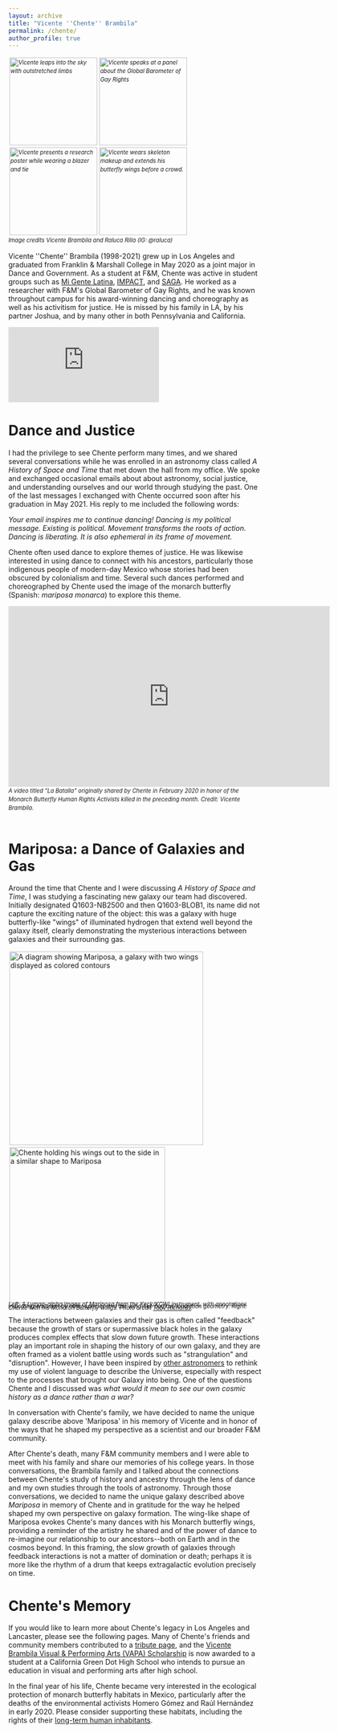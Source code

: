 ```yaml
---
layout: archive
title: "Vicente ''Chente'' Brambila"
permalink: /chente/
author_profile: true
---
```

<!--
<img src="https://crosstrainor.github.io/images/vicente-leaping-250.jpeg">
# Vicente ''Chente'' Brambila
-->

<div style="line-height: 1.5em; font-size: 0.8em; font-style: italic;">
  <img style="border:2px solid white" src="https://crosstrainor.github.io/images/vicente-leaping-175sq.jpg" width=175 alt='Vicente leaps into the sky with outstretched limbs'><img style="border:2px solid white" src="https://crosstrainor.github.io/images/vicente-barometer-175sq.jpeg" width=175 alt='Vicente speaks at a panel about the Global Barometer of Gay Rights'><img style="border:2px solid white" src="https://crosstrainor.github.io/images/vicente-poster-175sq.jpeg" width=175 alt="Vicente presents a research poster while wearing a blazer and tie"><img style="border:2px solid white" src="https://crosstrainor.github.io/images/vicente-diadelosmuertos-175sq.jpeg" width=175 alt='Vicente wears skeleton makeup and extends his butterfly wings before a crowd.'><br>
Image credits Vicente Brambila and Raluca Rilla (IG: @raluca)</div>


Vicente ''Chente'' Brambila (1998-2021) grew up in Los Angeles and graduated from Franklin & Marshall College in May 2020 as a joint 
major in Dance and Government. As a student at F&M, Chente was active in student groups such 
as [Mi Gente Latina](https://www.fandm.edu/campus-life/clubs/mi-gente-latina), [IMPACT](https://www.fandm.edu/campus-life/clubs/i-m-p-a-c-t), and [SAGA](https://www.fandm.edu/campus-life/clubs/lgbta). He worked as a researcher with F&M's Global Barometer of 
Gay Rights, and he was known throughout campus for his award-winning dancing and choreography as
well as his activitism for justice. He is missed by his family in LA, by his partner Joshua, and 
by many other in both Pennsylvania and California.

<div style="max-width:710">
<iframe title="vimeo-player" src="https://player.vimeo.com/video/503656676?h=2187b51823" frameborder="0" allowfullscreen></iframe><br>
</div>
  
<!-- &nbsp; -->

# Dance and Justice

I had the privilege to see Chente perform many times, and we shared several conversations while he was enrolled in an 
astronomy class called *A History of Space and Time* that met down the hall from my office. We spoke and exchanged 
occasional emails about about astronomy, social justice, and understanding ourselves and our world through studying the past. 
One of the last messages I exchanged with Chente occurred soon after his graduation in May 2021.
His reply to me included the following words:

*Your email inspires me to continue dancing! Dancing is my political message. Existing is political. Movement transforms the roots of action. Dancing is liberating. It is also ephemeral in its frame of movement.*

Chente often used dance to explore themes of justice. He was likewise interested in 
using dance to connect with his ancestors, particularly those indigenous people of modern-day Mexico whose stories had been
obscured by colonialism and time. Several such dances performed and choreographed by Chente used the image of the monarch 
butterfly (Spanish: *mariposa monarca*) to explore this theme.

<iframe title="vimeo-player" src="https://player.vimeo.com/video/647135818?h=42940e60d2" width="640" height="360" frameborder="0" allowfullscreen></iframe>
<!-- <sub><i>A video titled "La Batalla" originally shared by Chente in February 2020 in honor of the Monarch Butterfly Human Rights Activists killed in the preceding month. Credit: Vicente Brambila.</i></sub> -->
<div style="line-height: 1.5em; font-size: 0.8em; font-style: italic;">A video titled "La Batalla" originally shared by Chente in February 2020 in honor of the Monarch Butterfly Human Rights Activists killed in the preceding month. Credit: Vicente Brambila.</div><br>
<!-- &nbsp; -->

# Mariposa: a Dance of Galaxies and Gas

Around the time that Chente and I were discussing *A History of Space and Time*, I was studying a fascinating new galaxy our 
team had discovered. 
Initially designated Q1603-NB2500 and then Q1603-BLOB1, its name did not capture the exciting nature of the object: this was a galaxy with 
huge butterfly-like "wings" of illuminated hydrogen that extend well beyond the galaxy itself, clearly demonstrating the mysterious 
interactions between galaxies and their surrounding gas.

<!-- <img src="https://crosstrainor.github.io/images/mariposa-annotated-crop-310.png" alt="A diagram showing Mariposa, a galaxy with two wings displayed as colored contours" style="border:2px solid white" width=387><img src="https://crosstrainor.github.io/images/vicente-wings-richards-310.jpeg" alt='Chente holding his wings out to the side in a similar shape to Mariposa' style="border:2px solid white" width=309><br> -->
<!-- <img src="https://crosstrainor.github.io/images/mariposa-annotated-crop-310.png" alt="A diagram showing Mariposa, a galaxy with two wings displayed as colored contours" style="border:2px solid white"><img src="https://crosstrainor.github.io/images/vicente-wings-richards-310.jpeg" alt='Chente holding his wings out to the side in a similar shape to Mariposa' style="border:2px solid white"><br> -->
<img src="https://crosstrainor.github.io/images/mariposa-annotated-crop-310.png" alt="A diagram showing Mariposa, a galaxy with two wings displayed as colored contours" style="border:2px solid white" width=386><img src="https://crosstrainor.github.io/images/vicente-wings-richards-310.jpeg" alt='Chente holding his wings out to the side in a similar shape to Mariposa' style="border:2px solid white" width=310><br>
<font style="line-height: 0.3em; font-size: 0.8em; font-style: italic;">Left: A Lyman-alpha image of Mariposa from the Keck/KCWI instrument, with annotations indicating emission by other species and the wing-like outflow/ionization geometry. Right: Chente with his Monarch Butterfly wings. Photo credit <a href='https://www.tobyrichards.com/'>Toby Richards</a>.</font>

The interactions between galaxies and their gas is often called "feedback" because the growth of stars or supermassive black holes in the galaxy
produces complex effects that slow down future growth. These interactions play an important role in shaping the history of our own galaxy, and
they are often framed as a violent battle using words such as "strangulation" and "disruption". However, I have been inspired by [other astronomers](https://folklife.si.edu/magazine/intergalactic-pachamama-kichwa-cosmology-vs-western-astrophysics) to rethink my use of violent language to describe the Universe, especially with respect to the processes that brought our Galaxy into being. One of the questions Chente and I discussed was *what would it mean to see our own cosmic history as a dance rather than a war?* 

In conversation with Chente's family, we have decided to name the unique galaxy describe above 'Mariposa' in his memory  of Vicente and in honor of the ways that he shaped my perspective as a scientist and our broader F&M community.
  
After Chente's death, many F&M community members and I were able to meet with his family and share our memories of his college years. In those
conversations, the Brambila family and I talked about the connections between Chente's study of history and ancestry through the lens of 
dance and my own studies through the tools of astronomy. Through those conversations, we decided to name the unique galaxy described above *Mariposa* 
in memory of Chente and in gratitude for the way he helped shaped my own perspective on galaxy formation. The wing-like shape of Mariposa evokes 
Chente's many dances with his Monarch butterfly wings, providing a reminder of the artistry he shared and of the power of dance to re-imagine our 
relationship to our ancestors--both on Earth and in the cosmos beyond. In this framing, the slow growth of galaxies through feedback interactions is not
a matter of domination or death; perhaps it is more like the rhythm of a drum that keeps extragalactic evolution precisely on time.

# Chente's Memory

If you would like to learn more about Chente's legacy in Los Angeles and Lancaster, please see the following pages. Many of Chente's 
friends and community members contributed to a [tribute page](https://www.kudoboard.com/boards/1Fg8RTXh), and the 
[Vicente Brambila Visual & Performing Arts (VAPA) Scholarship](https://www.amuanimo.org/studentscholarships) is now awarded to a student at 
a California Green Dot High School who intends to pursue an education in visual and performing arts after high school.

In the final year of his life, Chente became very interested in the ecological protection of monarch butterfly habitats in 
Mexico, particularly after the deaths of the environmental activists Homero Gómez and Raúl Hernández in early 2020. Please consider 
supporting these habitats, including the rights of their 
[long-term human inhabitants](https://www.sciencedirect.com/science/article/abs/pii/S0305750X21000322).


